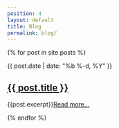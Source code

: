 ```yaml
---
position: 4
layout: default
title: Blog
permalink: blog/
---
```

{% for post in site.posts %}
<div class="row">
  <div class="col-xs-12">
    <span class="post-meta">{{ post.date | date: "%b %-d, %Y" }}</span>
    <h2>
      <a class="post-link" href="{{ post.url | prepend: site.baseurl }}">{{ post.title }}</a>
    </h2>
    <p>{{post.excerpt}}<a href="{{post.url}}">Read more...</a></p>
  </div>
</div>
{% endfor %}